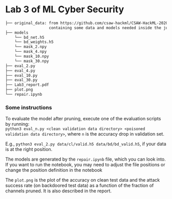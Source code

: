 # Lab 3 of ML Cyber Security

```bash
├── original_data: from https://github.com/csaw-hackml/CSAW-HackML-2020, 
                   containing some data and models needed inside the jupyter notebook
├── models
    └── bd_net.h5
    └── bd_weights.h5
    └── mask_2.npy
    └── mask_4.npy
    └── mask_10.npy
    └── mask_30.npy
├── eval_2.py
├── eval_4.py
├── eval_10.py
├── eval_30.py
├── Lab3_report.pdf
├── plot.png
└── repair.ipynb
```

### Some instructions

To evaluate the model after pruning, execute one of the evaluation scripts by running:  
`python3 eval_n.py <clean validation data directory> <poisoned validation data directory>`, where `n` is the accuracy drop in validation set.

E.g., `python3 eval_2.py data/cl/valid.h5 data/bd/bd_valid.h5`, if your data is at the right position.

The models are generated by the `repair.ipynb` file, which you can look into. If you want to run the notebook, you may need to adjust the file positions or change the position definition in the notebook

The `plot.png` is the plot of the accuracy on clean test data and the attack success rate (on backdoored test data) as a function of the fraction of channels pruned. It is also described in the report.